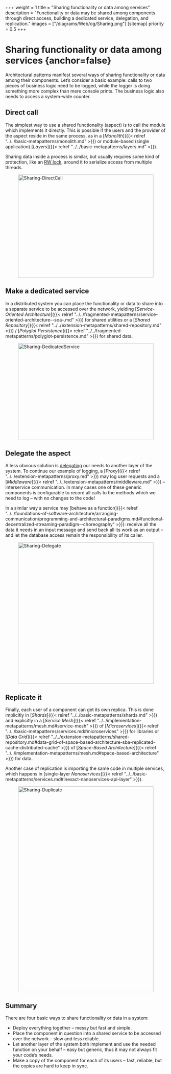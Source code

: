 +++
weight = 1
title = "Sharing functionality or data among services"
description = "Functionality or data may be shared among components through direct access, building a dedicated service, delegation, and replication."
images = ["/diagrams/Web/og/Sharing.png"]
[sitemap]
  priority = 0.5
+++

# Sharing functionality or data among services {anchor=false}

Architectural patterns manifest several ways of sharing functionality or data among their components\. Let’s consider a basic example: calls to two pieces of business logic need to be logged, while the logger is doing something more complex than mere console prints\. The business logic also needs to access a system\-wide counter\.

## Direct call

The simplest way to use a shared functionality \(aspect\) is to call the module which implements it directly\. This is possible if the users and the provider of the aspect reside in the same process, as in a [*Monolith*]({{< relref "../../basic-metapatterns/monolith.md" >}}) or module\-based \(single application\) [*Layers*]({{< relref "../../basic-metapatterns/layers.md" >}})\.

Sharing data inside a process is similar, but usually requires some kind of protection, like an [RW lock](https://en.wikipedia.org/wiki/Readers%E2%80%93writer_lock), around it to serialize access from multiple threads\.

<figure>
<a href="/diagrams/Conclusion/Sharing-DirectCall.png">
<picture>
<source srcset="/diagrams/Conclusion/Sharing-DirectCall.svg" media="(prefers-color-scheme: light)"/>
<source srcset="/diagrams/Conclusion/Sharing-DirectCall.dark.svg" media="(prefers-color-scheme: dark)"/>
<img src="/diagrams/Conclusion/Sharing-DirectCall.png" alt="Sharing-DirectCall" loading="lazy" width="1183" height="323" style="width:100%"/>
</picture>
</a>
</figure>

## Make a dedicated service

In a distributed system you can place the functionality or data to share into a separate service to be accessed over the network, yielding [*Service\-Oriented Architecture*]({{< relref "../../fragmented-metapatterns/service-oriented-architecture--soa-.md" >}}) for shared utilities or a [*Shared Repository*]({{< relref "../../extension-metapatterns/shared-repository.md" >}}) / [*Polyglot Persistence*]({{< relref "../../fragmented-metapatterns/polyglot-persistence.md" >}}) for shared data\.

<figure>
<a href="/diagrams/Conclusion/Sharing-DedicatedService.png">
<picture>
<source srcset="/diagrams/Conclusion/Sharing-DedicatedService.svg" media="(prefers-color-scheme: light)"/>
<source srcset="/diagrams/Conclusion/Sharing-DedicatedService.dark.svg" media="(prefers-color-scheme: dark)"/>
<img src="/diagrams/Conclusion/Sharing-DedicatedService.png" alt="Sharing-DedicatedService" loading="lazy" width="1223" height="303" style="width:100%"/>
</picture>
</a>
</figure>

## Delegate the aspect

A less obvious solution is [delegating](https://datatracker.ietf.org/doc/html/rfc1925) our needs to another layer of the system\. To continue our example of logging, a [*Proxy*]({{< relref "../../extension-metapatterns/proxy.md" >}}) may log user requests and a [*Middleware*]({{< relref "../../extension-metapatterns/middleware.md" >}}) – interservice communication\. In many cases one of these generic components is configurable to record all calls to the methods which we need to log – with no changes to the code\!

In a similar way a service may [behave as a function]({{< relref "../../foundations-of-software-architecture/arranging-communication/programming-and-architectural-paradigms.md#functional-decentralized-streaming-paradigm--choreography" >}}): receive all the data it needs in an input message and send back all its work as an output – and let the database access remain the responsibility of its caller\.

<figure>
<a href="/diagrams/Conclusion/Sharing-Delegate.png">
<picture>
<source srcset="/diagrams/Conclusion/Sharing-Delegate.svg" media="(prefers-color-scheme: light)"/>
<source srcset="/diagrams/Conclusion/Sharing-Delegate.dark.svg" media="(prefers-color-scheme: dark)"/>
<img src="/diagrams/Conclusion/Sharing-Delegate.png" alt="Sharing-Delegate" loading="lazy" width="1341" height="443" style="width:100%"/>
</picture>
</a>
</figure>

## Replicate it

Finally, each user of a component can get its own replica\. This is done implicitly in [*Shards*]({{< relref "../../basic-metapatterns/shards.md" >}}) and explicitly in a [*Service Mesh*]({{< relref "../../implementation-metapatterns/mesh.md#service-mesh" >}}) of [*Microservices*]({{< relref "../../basic-metapatterns/services.md#microservices" >}}) for libraries or [*Data Grid*]({{< relref "../../extension-metapatterns/shared-repository.md#data-grid-of-space-based-architecture-sba-replicated-cache-distributed-cache" >}}) of [*Space\-Based Architecture*]({{< relref "../../implementation-metapatterns/mesh.md#space-based-architecture" >}}) for data\.

Another case of replication is importing the same code in multiple services, which happens in [single\-layer *Nanoservices*]({{< relref "../../basic-metapatterns/services.md#inexact-nanoservices-api-layer" >}})\.

<figure>
<a href="/diagrams/Conclusion/Sharing-Duplicate.png">
<picture>
<source srcset="/diagrams/Conclusion/Sharing-Duplicate.svg" media="(prefers-color-scheme: light)"/>
<source srcset="/diagrams/Conclusion/Sharing-Duplicate.dark.svg" media="(prefers-color-scheme: dark)"/>
<img src="/diagrams/Conclusion/Sharing-Duplicate.png" alt="Sharing-Duplicate" loading="lazy" width="1363" height="644" style="width:100%"/>
</picture>
</a>
</figure>

## Summary

There are four basic ways to share functionality or data in a system:

- Deploy everything together – messy but fast and simple\.
- Place the component in question into a shared service to be accessed over the network – slow and less reliable\.
- Let another layer of the system both implement and use the needed function on your behalf – easy but generic, thus it may not always fit your code’s needs\.
- Make a copy of the component for each of its users – fast, reliable, but the copies are hard to keep in sync\.
